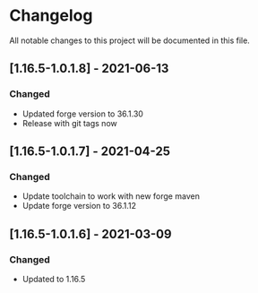 # Changelog
All notable changes to this project will be documented in this file.

## [1.16.5-1.0.1.8] - 2021-06-13
### Changed
 - Updated forge version to 36.1.30
 - Release with git tags now

## [1.16.5-1.0.1.7] - 2021-04-25
### Changed
 - Update toolchain to work with new forge maven
 - Update forge version to 36.1.12

## [1.16.5-1.0.1.6] - 2021-03-09
### Changed
 - Updated to 1.16.5
